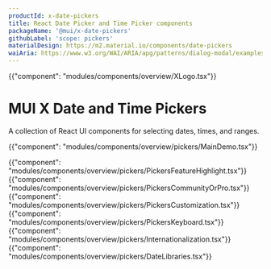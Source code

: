 ```yaml
---
productId: x-date-pickers
title: React Date Picker and Time Picker components
packageName: '@mui/x-date-pickers'
githubLabel: 'scope: pickers'
materialDesign: https://m2.material.io/components/date-pickers
waiAria: https://www.w3.org/WAI/ARIA/apg/patterns/dialog-modal/examples/datepicker-dialog/
---
```


{{"component": "modules/components/overview/XLogo.tsx"}}

# MUI X Date and Time Pickers

<p class="description">A collection of React UI components for selecting dates, times, and ranges. </p>

{{"component": "modules/components/overview/pickers/MainDemo.tsx"}}

{{"component": "modules/components/overview/pickers/PickersFeatureHighlight.tsx"}}
{{"component": "modules/components/overview/pickers/PickersCommunityOrPro.tsx"}}
{{"component": "modules/components/overview/pickers/PickersCustomization.tsx"}}
{{"component": "modules/components/overview/pickers/PickersKeyboard.tsx"}}
{{"component": "modules/components/overview/pickers/Internationalization.tsx"}}
{{"component": "modules/components/overview/pickers/DateLibraries.tsx"}}
